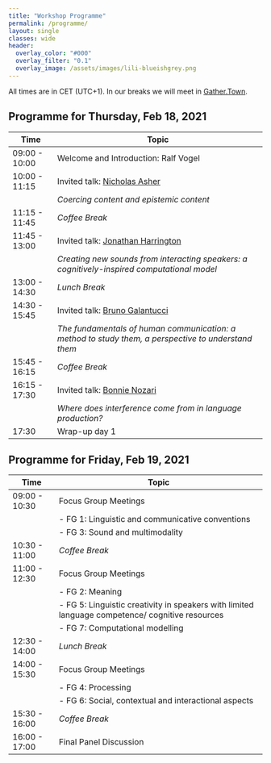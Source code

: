 ```yaml
---
title: "Workshop Programme"
permalink: /programme/
layout: single
classes: wide
header:
  overlay_color: "#000"
  overlay_filter: "0.1"
  overlay_image: /assets/images/lili-blueishgrey.png
---
```


All times are in CET (UTC+1). In our breaks we will meet in [Gather.Town](http://gather.town/).


## Programme for Thursday, Feb 18, 2021

| Time          | Topic                                |
| ------------- | ------------------------------------ |
| 09:00 - 10:00 | Welcome and Introduction: Ralf Vogel |
| 10:00 - 11:15 | Invited talk: [Nicholas Asher](https://www.irit.fr/~Nicholas.Asher/)          |
|               | _Coercing content and epistemic content_ |
| 11:15 - 11:45 | _Coffee Break_ |
| 11:45 - 13:00 | Invited talk: [Jonathan Harrington](https://www.phonetik.uni-muenchen.de/personen/professoren/harrington_jonathan/index.html) |
|               | _Creating new sounds from interacting speakers: a cognitively-inspired computational model_ |
| 13:00 - 14:30 | _Lunch Break_  |
| 14:30 - 15:45 | Invited talk: [Bruno Galantucci](https://sites.google.com/site/brunogalantucci/home)       |
|               | _The fundamentals of human communication: a method to study them, a perspective to understand them_ |
| 15:45 - 16:15 | _Coffee Break_ |
| 16:15 - 17:30 | Invited talk:  [Bonnie Nozari](https://www.cmu.edu/dietrich/psychology/people/core-training-faculty/n-bonnie-nozari.html)          |
|               | _Where does interference come from in language production?_ |
| 17:30         | Wrap-up day 1                        |



## Programme for Friday, Feb 19, 2021

| Time          | Topic                                            |
| ------------- | ------------------------------------------------ |
| 09:00 - 10:30 | Focus Group Meetings                             |
|               | - FG 1: Linguistic and communicative conventions |
|               | - FG 3: Sound and multimodality                  |
| 10:30 - 11:00 | _Coffee Break_                                   |
| 11:00 - 12:30 | Focus Group Meetings                             |
|               | - FG 2: Meaning                                  |
|               | - FG 5: Linguistic creativity in speakers with limited language competence/ cognitive resources |
|               | - FG 7: Computational modelling                  |
| 12:30 - 14:00 | _Lunch Break_                                    |
| 14:00 - 15:30 | Focus Group Meetings                             |
|               | - FG 4: Processing                               |
|               | - FG 6: Social, contextual and interactional aspects |
| 15:30 - 16:00 | _Coffee Break_                                   |
| 16:00 - 17:00 | Final Panel Discussion                           |

